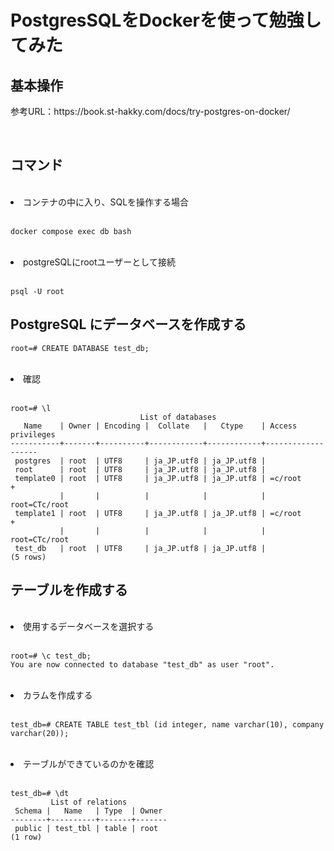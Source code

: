 # PostgresSQLをDockerを使って勉強してみた

## 基本操作
<p>参考URL：https://book.st-hakky.com/docs/try-postgres-on-docker/</p>
<br>

## コマンド
<br>
<li>コンテナの中に入り、SQLを操作する場合</li>
<br>

```
docker compose exec db bash
```
<br>
<li>postgreSQLにrootユーザーとして接続</li>
<br>

```
psql -U root
```

## PostgreSQL にデータベースを作成する

```
root=# CREATE DATABASE test_db;
```

<br>
<li>確認</li>
<br>

```
root=# \l
                             List of databases
   Name    | Owner | Encoding |  Collate   |   Ctype    | Access privileges
-----------+-------+----------+------------+------------+-------------------
 postgres  | root  | UTF8     | ja_JP.utf8 | ja_JP.utf8 |
 root      | root  | UTF8     | ja_JP.utf8 | ja_JP.utf8 |
 template0 | root  | UTF8     | ja_JP.utf8 | ja_JP.utf8 | =c/root          +
           |       |          |            |            | root=CTc/root
 template1 | root  | UTF8     | ja_JP.utf8 | ja_JP.utf8 | =c/root          +
           |       |          |            |            | root=CTc/root
 test_db   | root  | UTF8     | ja_JP.utf8 | ja_JP.utf8 |
(5 rows)
```

## テーブルを作成する

<br>
<li>使用するデータベースを選択する</li>
<br>

```
root=# \c test_db;
You are now connected to database "test_db" as user "root".
```

<br>
<li>カラムを作成する</li>
<br>

```
test_db=# CREATE TABLE test_tbl (id integer, name varchar(10), company varchar(20));
```

<br>
<li>テーブルができているのかを確認</li>
<br>


```
test_db=# \dt
         List of relations
 Schema |   Name   | Type  | Owner
--------+----------+-------+-------
 public | test_tbl | table | root
(1 row)
```